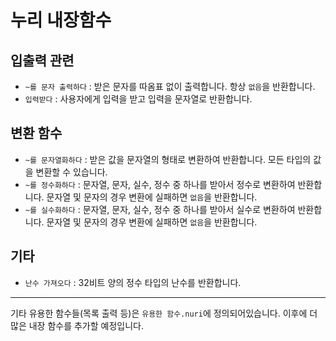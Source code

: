 # 누리 내장함수

## 입출력 관련

- `~를 문자 출력하다` : 받은 문자를 따옴표 없이 출력합니다. 항상 `없음`을 반환합니다.
- `입력받다` : 사용자에게 입력을 받고 입력을 문자열로 반환합니다.


## 변환 함수

- `~를 문자열화하다` : 받은 값을 문자열의 형태로 변환하여 반환합니다. 모든 타입의 값을 변환할 수 있습니다.
- `~를 정수화하다` : 문자열, 문자, 실수, 정수 중 하나를 받아서 정수로 변환하여 반환합니다. 문자열 및 문자의 경우 변환에 실패하면 `없음`을 반환합니다.
- `~를 실수화하다` : 문자열, 문자, 실수, 정수 중 하나를 받아서 실수로 변환하여 반환합니다. 문자열 및 문자의 경우 변환에 실패하면 `없음`을 반환합니다.

## 기타

- `난수 가져오다` : 32비트 양의 정수 타입의 난수를 반환합니다.

---

기타 유용한 함수들(목록 출력 등)은 `유용한 함수.nuri`에 정의되어있습니다. 이후에 더 많은 내장 함수를 추가할 예정입니다.
